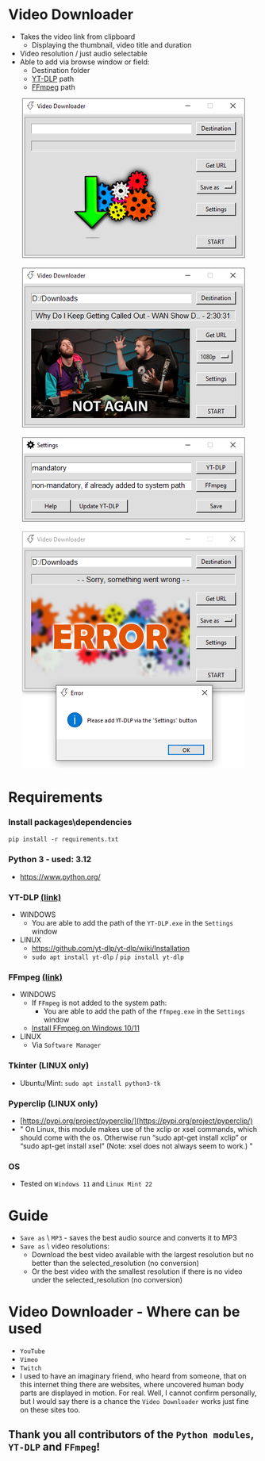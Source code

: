 # Video Downloader
- Takes the video link from clipboard
    - Displaying the thumbnail, video title and duration
- Video resolution / just audio selectable
- Able to add via browse window or field:
    - Destination folder
    - [YT-DLP](https://github.com/yt-dlp/yt-dlp) path
    - [FFmpeg](https://ffmpeg.org/) path

<div align="center">
    <img src="screenshot/screenshot_1.png" </img> 
</div>
<br>
<div align="center">
    <img src="screenshot/screenshot_2.png" </img> 
</div>
<br>
<div align="center">
    <img src="screenshot/screenshot_3.png" </img> 
</div>
<br>
<div align="center">
    <img src="screenshot/screenshot_4.png" </img> 
</div>

# Requirements
### Install packages\dependencies
```
pip install -r requirements.txt
```

### Python 3 - used: 3.12
- https://www.python.org/


### YT-DLP [(link)](https://github.com/yt-dlp/yt-dlp#release-files)
- WINDOWS
    - You are able to add the path of the `YT-DLP.exe` in the `Settings` window
- LINUX
    - https://github.com/yt-dlp/yt-dlp/wiki/Installation
    - `sudo apt install yt-dlp` / `pip install yt-dlp`

### FFmpeg [(link)](https://ffmpeg.org/)
- WINDOWS
    - If `FFmpeg` is not added to the system path:
        - You are able to add the path of the `ffmpeg.exe` in the `Settings` window
    - [Install FFmpeg on Windows 10/11](https://windowsloop.com/install-ffmpeg-windows-10/)
- LINUX
    - Via `Software Manager`

### Tkinter (LINUX only)
- Ubuntu/Mint: `sudo apt install python3-tk`

### Pyperclip (LINUX only)
- [https://pypi.org/project/pyperclip/](https://pypi.org/project/pyperclip/)
- " On Linux, this module makes use of the xclip or xsel commands,
which should come with the os. Otherwise run “sudo apt-get install xclip”
or “sudo apt-get install xsel” (Note: xsel does not always seem to work.) "

### OS
- Tested on `Windows 11` and `Linux Mint 22`

# Guide
- `Save as` \ `MP3` - saves the best audio source and converts it to MP3
- `Save as` \ video resolutions:
    - Download the best video available with the largest resolution but no better than the selected_resolution (no conversion)
    - Or the best video with the smallest resolution if there is no video under the selected_resolution (no conversion)

# Video Downloader - Where can be used
- `YouTube`
- `Vimeo`
- `Twitch`
- I used to have an imaginary friend, who heard from someone, that on this internet thing there are websites, where uncovered human body parts are displayed in motion. For real.
Well, I cannot confirm personally, but I would say there is a chance the `Video Downloader` works just fine on these sites too.


## Thank you all contributors of the `Python modules`, `YT-DLP` and `FFmpeg`!